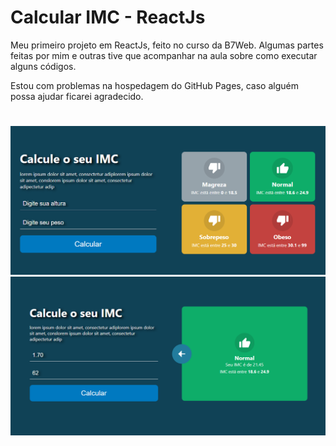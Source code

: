 # Calcular IMC - ReactJs

Meu primeiro projeto em ReactJs, feito no curso da B7Web. Algumas partes feitas por mim e outras tive que acompanhar na aula sobre como executar alguns códigos.<br>

Estou com problemas na hospedagem do GitHub Pages, caso alguém possa ajudar ficarei agradecido.

#

<img src='img1.png'><br/>
<img src='img2.png'>